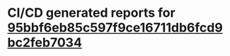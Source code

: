 # CI/CD generated reports for [95bbf6eb85c597f9ce16711db6fcd9bc2feb7034](https://github.com/hydephp/develop/commit/95bbf6eb85c597f9ce16711db6fcd9bc2feb7034)
